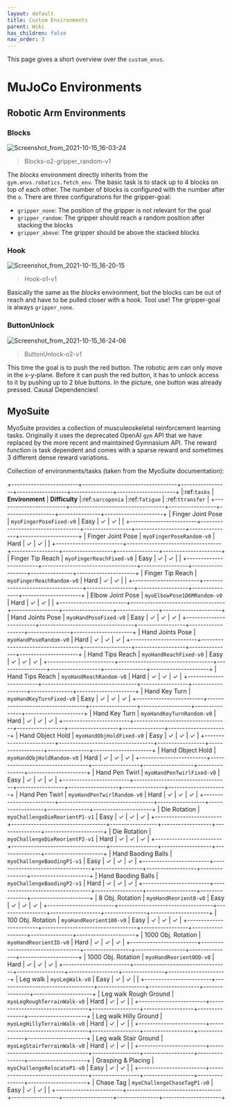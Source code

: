 ```yaml
---
layout: default
title: Custom Environments
parent: Wiki
has_children: false
nav_order: 3
---
```


This page gives a short overview over the `custom_envs`.

# MuJoCo Environments

## Robotic Arm Environments
### Blocks
![Screenshot_from_2021-10-15_16-03-24](uploads/05d2ff86845aabc6bcd859faf14a7566/Screenshot_from_2021-10-15_16-03-24.png)

> Blocks-o2-gripper_random-v1

The _blocks_ environment directly inherits from the `gym.envs.robotics.fetch_env`. The basic task is to stack up to 4 blocks on top of each other. The number of blocks is configured with the number after the `o`. There are three configurations for the gripper-goal:
- `gripper_none`: The position of the gripper is not relevant for the goal
- `gripper_random`: The gripper should reach a random position after stacking the blocks
- `gripper_above`: The gripper should be above the stacked blocks

### Hook
![Screenshot_from_2021-10-15_16-20-15](uploads/c36a9828469e1f8ce1e8e7fd61d00c3e/Screenshot_from_2021-10-15_16-20-15.png)

> Hook-o1-v1

Basically the same as the _blocks_ environment, but the blocks can be out of reach and have to be pulled closer with a hook. Tool use! The gripper-goal is always `gripper_none`.

### ButtonUnlock
![Screenshot_from_2021-10-15_16-24-06](uploads/ba7ac134d3abca640f0b61a3b1143c69/Screenshot_from_2021-10-15_16-24-06.png)

> ButtonUnlock-o2-v1

This time the goal is to push the red button. The robotic arm can only move in the x-y-plane. Before it can push the red button, it has to unlock access to it by pushing up to 2 blue buttons. In the picture, one button was already pressed. Causal Dependencies!

## MyoSuite

MyoSuite provides a collection of musculeoskeletal reinforcement learning tasks.
Originally it uses the deprecated OpenAI `gym` API that we have replaced by the more recent and maintained Gymnasium API.
The reward function is task dependent and comes with a sparse reward and sometimes 3 different dense reward variations.

Collection of environments/tasks (taken from the MyoSuite documentation):

+------------------------+----------------------------------+-----------------+------------------+---------------+---------------------+
|:ref:`tasks`            | **Environment**                  | **Difficulty**  |:ref:`sarcopenia` |:ref:`fatigue` | :ref:`ttransfer`    |
+------------------------+----------------------------------+-----------------+------------------+---------------+---------------------+
| Finger Joint Pose      | ``myoFingerPoseFixed-v0``        | Easy            |         ✓        |      ✓        |                     |
+------------------------+----------------------------------+-----------------+------------------+---------------+---------------------+
| Finger Joint Pose      | ``myoFingerPoseRandom-v0``       | Hard            |         ✓        |      ✓        |                     |
+------------------------+----------------------------------+-----------------+------------------+---------------+---------------------+
| Finger Tip Reach       | ``myoFingerReachFixed-v0``       | Easy            |         ✓        |      ✓        |                     |
+------------------------+----------------------------------+-----------------+------------------+---------------+---------------------+
| Finger Tip Reach       | ``myoFingerReachRandom-v0``      | Hard            |         ✓        |      ✓        |                     |
+------------------------+----------------------------------+-----------------+------------------+---------------+---------------------+
| Elbow Joint Pose       | ``myoElbowPose1D6MRandom-v0``    | Hard            |         ✓        |      ✓        |                     |
+------------------------+----------------------------------+-----------------+------------------+---------------+---------------------+
| Hand Joints Pose       | ``myoHandPoseFixed-v0``          | Easy            |         ✓        |      ✓        |          ✓          |
+------------------------+----------------------------------+-----------------+------------------+---------------+---------------------+
| Hand Joints Pose       | ``myoHandPoseRandom-v0``         | Hard            |         ✓        |      ✓        |          ✓          |
+------------------------+----------------------------------+-----------------+------------------+---------------+---------------------+
| Hand Tips Reach        | ``myoHandReachFixed-v0``         | Easy            |         ✓        |      ✓        |          ✓          |
+------------------------+----------------------------------+-----------------+------------------+---------------+---------------------+
| Hand Tips Reach        | ``myoHandReachRandom-v0``        | Hard            |         ✓        |      ✓        |          ✓          |
+------------------------+----------------------------------+-----------------+------------------+---------------+---------------------+
| Hand Key Turn          | ``myoHandKeyTurnFixed-v0``       | Easy            |         ✓        |      ✓        |          ✓          |
+------------------------+----------------------------------+-----------------+------------------+---------------+---------------------+
| Hand Key Turn          | ``myoHandKeyTurnRandom-v0``      | Hard            |         ✓        |      ✓        |          ✓          |
+------------------------+----------------------------------+-----------------+------------------+---------------+---------------------+
| Hand Object Hold       | ``myoHandObjHoldFixed-v0``       | Easy            |         ✓        |      ✓        |          ✓          |
+------------------------+----------------------------------+-----------------+------------------+---------------+---------------------+
| Hand Object Hold       | ``myoHandObjHoldRandom-v0``      | Hard            |         ✓        |      ✓        |          ✓          |
+------------------------+----------------------------------+-----------------+------------------+---------------+---------------------+
| Hand Pen Twirl         | ``myoHandPenTwirlFixed-v0``      | Easy            |         ✓        |      ✓        |          ✓          |
+------------------------+----------------------------------+-----------------+------------------+---------------+---------------------+
| Hand Pen Twirl         | ``myoHandPenTwirlRandom-v0``     | Hard            |         ✓        |      ✓        |          ✓          |
+------------------------+----------------------------------+-----------------+------------------+---------------+---------------------+
| Die Rotation           | ``myoChallengeDieReorientP1-v1`` | Easy            |         ✓        |      ✓        |          ✓          |
+------------------------+----------------------------------+-----------------+------------------+---------------+---------------------+
| Die Rotation           | ``myoChallengeDieReorientP2-v1`` | Hard            |         ✓        |      ✓        |          ✓          |
+------------------------+----------------------------------+-----------------+------------------+---------------+---------------------+
| Hand Baoding Balls     | ``myoChallengeBaodingP1-v1``     | Easy            |         ✓        |      ✓        |          ✓          |
+------------------------+----------------------------------+-----------------+------------------+---------------+---------------------+
| Hand Baoding Balls     | ``myoChallengeBaodingP2-v1``     | Hard            |         ✓        |      ✓        |          ✓          |
+------------------------+----------------------------------+-----------------+------------------+---------------+---------------------+
| 8 Obj. Rotation        | ``myoHandReorient8-v0``          | Easy            |         ✓        |      ✓        |          ✓          |
+------------------------+----------------------------------+-----------------+------------------+---------------+---------------------+
| 100 Obj. Rotation      | ``myoHandReorient100-v0``        | Easy            |         ✓        |      ✓        |          ✓          |
+------------------------+----------------------------------+-----------------+------------------+---------------+---------------------+
| 1000 Obj. Rotation     | ``myoHandReorientID-v0``         | Hard            |         ✓        |      ✓        |          ✓          |
+------------------------+----------------------------------+-----------------+------------------+---------------+---------------------+
| 1000 Obj. Rotation     | ``myoHandReorientOOD-v0``        | Hard            |         ✓        |      ✓        |          ✓          |
+------------------------+----------------------------------+-----------------+------------------+---------------+---------------------+
| Leg walk               | ``myoLegWalk-v0``                | Easy            |         ✓        |      ✓        |                     |
+------------------------+----------------------------------+-----------------+------------------+---------------+---------------------+
| Leg walk Rough Ground  | ``myoLegRoughTerrainWalk-v0``    | Hard            |         ✓        |      ✓        |                     |
+------------------------+----------------------------------+-----------------+------------------+---------------+---------------------+
| Leg walk Hilly Ground  | ``myoLegHillyTerrainWalk-v0``    | Hard            |         ✓        |      ✓        |                     |
+------------------------+----------------------------------+-----------------+------------------+---------------+---------------------+
| Leg walk Stair Ground  | ``myoLegStairTerrainWalk-v0``    | Hard            |         ✓        |      ✓        |                     |
+------------------------+----------------------------------+-----------------+------------------+---------------+---------------------+
| Grasping & Placing     | ``myoChallengeRelocateP1-v0``    | Easy            |         ✓        |      ✓        |                     |
+------------------------+----------------------------------+-----------------+------------------+---------------+---------------------+
| Chase Tag              | ``myoChallengeChaseTagP1-v0``    | Easy            |         ✓        |      ✓        |                     |
+------------------------+----------------------------------+-----------------+------------------+---------------+---------------------+
